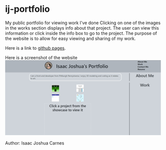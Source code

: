 # ij-portfolio
My public portfolio for viewing work I've done
Clicking on one of the images in the works section displays info about that project. The user can view this information or click inside the info box to go to the project. The purpose of the website is to allow for easy viewing and sharing of my work.

Here is a link to [github pages](https://github.com/IsaacJCarnes/ij-portfolio).

Here is a screenshot of the website
![Alt text](https://github.com/IsaacJCarnes/ij-portfolio/blob/main/Assets/images/webScreenshot.png "Website Screenshot")

Author: Isaac Joshua Carnes
